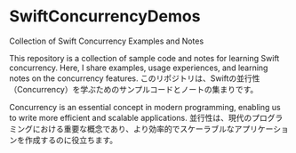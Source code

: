 # SwiftConcurrencyDemos

Collection of Swift Concurrency Examples and Notes

This repository is a collection of sample code and notes for learning Swift concurrency. Here, I share examples, usage experiences, and learning notes on the concurrency features. このリポジトリは、Swiftの並行性（Concurrency）を学ぶためのサンプルコードとノートの集まりです。

Concurrency is an essential concept in modern programming, enabling us to write more efficient and scalable applications. 並行性は、現代のプログラミングにおける重要な概念であり、より効率的でスケーラブルなアプリケーションを作成するのに役立ちます。
